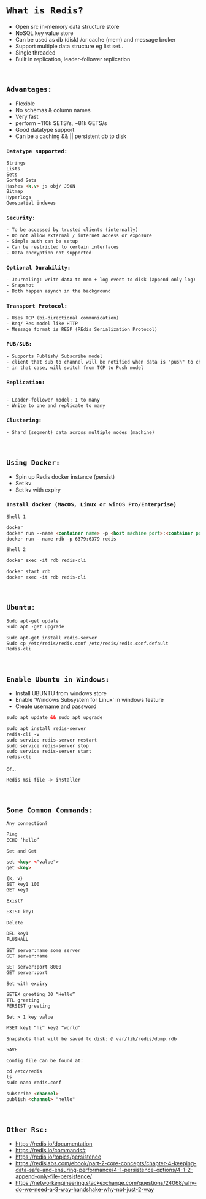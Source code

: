 # `What is Redis?`
- Open src in-memory data structure store
- NoSQL key value store
- Can be used as db (disk) /or cache (mem) and message broker
- Support multiple data structure eg list set..
- Single threaded
- Built in replication, leader-follower replication

<br>

## `Advantages:`
- Flexible
- No schemas & column names
- Very fast
- perform ~110k SETS/s, ~81k GETS/s
- Good datatype support
- Can be a caching && || persistent db to disk



### `Datatype supported:`
```html
Strings
Lists
Sets
Sorted Sets
Hashes <k,v> js obj/ JSON
Bitmap
Hyperlogs
Geospatial indexes
```


### `Security:`
```html
- To be accessed by trusted clients (internally)
- Do not allow external / internet access or exposure
- Simple auth can be setup
- Can be restricted to certain interfaces
- Data encryption not supported
```

### `Optional Durability:`
```html
- Journaling: write data to mem + log event to disk (append only log)
- Snapshot
- Both happen asynch in the background
```


### `Transport Protocol:`
```html
- Uses TCP (bi-directional communication)
- Req/ Res model like HTTP 
- Message format is RESP (REdis Serialization Protocol)
```


### `PUB/SUB:`
```html
- Supports Publish/ Subscribe model
- client that sub to channel will be notified when data is "push" to channel
- in that case, will switch from TCP to Push model
```


### `Replication:`
```html

- Leader-follower model; 1 to many
- Write to one and replicate to many
```

### `Clustering:`
```html
- Shard (segment) data across multiple nodes (machine)
```

<br>

## `Using Docker:`

- Spin up Redis docker instance (persist)
- Set kv
- Set kv with expiry

### `Install docker (MacOS, Linux or winOS Pro/Enterprise)`

`Shell 1`
```html
docker
docker run --name <container name> -p <host machine port>:<container port> <docker image>
docker run --name rdb -p 6379:6379 redis
```

`Shell 2`
```html
docker exec -it rdb redis-cli

docker start rdb
docker exec -it rdb redis-cli
```

<br>

## `Ubuntu:`

```html
Sudo apt-get update
Sudo apt -get upgrade

Sudo apt-get install redis-server
Sudo cp /etc/redis/redis.conf /etc/redis/redis.conf.default
Redis-cli
```

<br>

## `Enable Ubuntu in Windows:`

- Install UBUNTU from windows store
- Enable 'Windows Subsystem for Linux' in windows feature
- Create username and password

```html
sudo apt update && sudo apt upgrade

sudo apt install redis-server
redis-cli -v
sudo service redis-server restart
sudo service redis-server stop
sudo service redis-server start
redis-cli
```

or...

```html
Redis msi file -> installer  
```

<br>

## `Some Common Commands:`

`Any connection?`
```html
Ping
ECHO ‘hello’
```
`Set and Get`
```html
set <key> <"value">
get <key>

{k, v}
SET key1 100
GET key1
```

`Exist?`
```html
EXIST key1
```
`Delete`
```html
DEL key1
FLUSHALL
```

```html
SET server:name some server
GET server:name

SET server:port 8000
GET server:port
```
`Set with expiry`
```html
SETEX greeting 30 “Hello”
TTL greeting
PERSIST greeting
```

`Set > 1 key value`
```html
MSET key1 “hi” key2 “world”
```

`Snapshots that will be saved to disk: @ var/lib/redis/dump.rdb`

```html
SAVE
```


`Config file can be found at:`
```html
cd /etc/redis
ls
sudo nano redis.conf
```

```html
subscribe <channel>
publish <channel> "hello"
```
<br>

## `Other Rsc:`
-  https://redis.io/documentation
-  https://redis.io/commands#
-  https://redis.io/topics/persistence
-  https://redislabs.com/ebook/part-2-core-concepts/chapter-4-keeping-data-safe-and-ensuring-performance/4-1-persistence-options/4-1-2-append-only-file-persistence/
-  https://networkengineering.stackexchange.com/questions/24068/why-do-we-need-a-3-way-handshake-why-not-just-2-way

    



